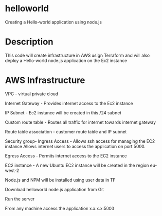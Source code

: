 # helloworld
Creating a Hello-world application using node.js

# Description

This code will create infrastructure in AWS usign Terraform and will also deploy a Hello-world node.js application on the Ec2 instance 

# AWS Infrastructure

VPC - virtual private cloud

Internet Gateway - Provides internet access to the Ec2 instance

IP Subnet - Ec2 instance will be created in this /24 subnet

Custom route table - Routes all traffic for internet towards internet gateway 

Route table association - customer route table and IP subnet

Security group- 
   Ingress Access - Allows ssh access for managing the EC2 instance
                    Allows internet users to access the application on port 5000. 
                    
   Egress Access - Permits internet access to the EC2 instance 

EC2 instance - A new Ubuntu EC2 instance will be created in the region eu-west-2

Node.js and NPM will be installed using user data in TF

Download helloworld node.js application from Git

Run the server

From any machine access the application x.x.x.x:5000




